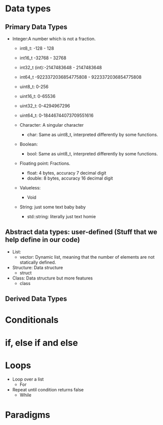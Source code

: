 # Data types


## Primary Data Types

 - Integer:A number which is not a fraction.

    - int8_t: -128 - 128
    - int16_t -32768 - 32768
    - int32_t (int):-2147483648 - 2147483648
    - int64_t -9223372036854775808 - 9223372036854775808
    - uint8_t: 0-256
    - uint16_t: 0-65536
    - uint32_t: 0-4294967296
    - uint64_t: 0-18446744073709551616

    - Character: A singular character
        - char: Same as uint8_t, interpreted differently by some functions. 
    - Boolean:
        - bool: Same as uint8_t, interpreted differently by some functions.
    - Floating point: Fractions.
        - float: 4 bytes, accuracy 7 decimal digit
        - double: 8 bytes, accuracy 16 decimal digit
    - Valueless:
        - Void
    - String: just some text baby baby
        - std::string: literally just text homie


## Abstract data types: user-defined (Stuff that we help define in our code)

 - List:
     - vector: Dynamic list, meaning that the number of elements are not statically defined.
 - Structure: Data structure
     - struct
 - Class: Data structure but more features
     - class

## Derived Data Types

# Conditionals
# if, else if and else

# Loops
 - Loop over a list
    - For
 - Repeat until condition returns false
    - While 

# Paradigms
#
